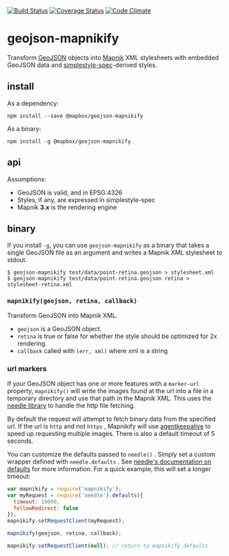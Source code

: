 [![Build Status](https://travis-ci.org/mapbox/geojson-mapnikify.svg)](https://travis-ci.org/mapbox/geojson-mapnikify) [![Coverage Status](https://coveralls.io/repos/mapbox/geojson-mapnikify/badge.png)](https://coveralls.io/r/mapbox/geojson-mapnikify) [![Code Climate](https://codeclimate.com/github/mapbox/geojson-mapnikify/badges/gpa.svg)](https://codeclimate.com/github/mapbox/geojson-mapnikify)

# geojson-mapnikify

Transform [GeoJSON](http://geojson.org/) objects into [Mapnik](http://mapnik.org/)
XML stylesheets with embedded GeoJSON data and [simplestyle-spec](https://github.com/mapbox/simplestyle-spec)-derived
styles.

## install

As a dependency:

    npm install --save @mapbox/geojson-mapnikify

As a binary:

    npm install -g @mapbox/geojson-mapnikify

## api

Assumptions:

* GeoJSON is valid, and in EPSG:4326
* Styles, if any, are expressed in simplestyle-spec
* Mapnik **3.x** is the rendering engine

## binary

If you install `-g`, you can use `geojson-mapnikify` as a binary that takes
a single GeoJSON file as an argument and writes a Mapnik XML stylesheet
to stdout.

```
$ geojson-mapnikify test/data/point-retina.geojson > stylesheet.xml
$ geojson-mapnikify test/data/point-retina.geojson retina > stylesheet-retina.xml
```

### `mapnikify(geojson, retina, callback)`

Transform GeoJSON into Mapnik XML.

* `geojson` is a GeoJSON object.
* `retina` is true or false for whether the style should be optimized for 2x rendering.
* `callback` called with `(err, xml)` where xml is a string

### url markers

If your GeoJSON object has one or more features with a `marker-url` property, `mapnikify()` will write the images found at the url into a file in a temporary directory and use that path in the Mapnik XML. This uses the [needle library](https://www.npmjs.com/package/needle) to handle the http file fetching.

By default the request will attempt to fetch binary data from the specified url. If the url is `http` and not `https` , Mapnikify will use [agentkeepalive](https://www.npmjs.com/package/agentkeepalive) to speed up requesting multiple images. There is also a default timeout of 5 seconds.

You can customize the defaults passed to `needle()` . Simply set a custom wrapper defined with `needle.defaults` . See [needle's documentation on defaults](https://www.npmjs.com/package/needle#overriding-defaults) for more information. For a quick example, this will set a longer timeout:

```javascript
var mapnikify = require('mapnikify');
var myRequest = require('needle').defaults({
  timeout: 10000,
  followRedirect: false
});
mapnikify.setRequestClient(myRequest);

mapnikify(geojson, retina, callback);

mapnikify.setRequestClient(null); // return to mapnikify defaults
```
